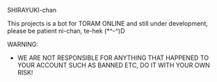 SHIRAYUKI-chan

This projects is a bot for TORAM ONLINE and still under development, please be patient ni-chan, te-hek (*^-^)D


WARNING:
- WE ARE NOT RESPONSIBLE FOR ANYTHING THAT HAPPENED TO YOUR ACCOUNT SUCH AS BANNED ETC, DO IT WITH YOUR OWN RISK!